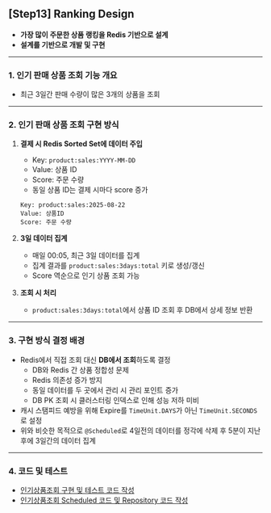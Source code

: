 ## [Step13] Ranking Design
- **가장 많이 주문한 상품 랭킹을 Redis 기반으로 설계**  
- **설계를 기반으로 개발 및 구현**

---

### 1. 인기 판매 상품 조회 기능 개요
- 최근 3일간 판매 수량이 많은 3개의 상품을 조회

---

### 2. 인기 판매 상품 조회 구현 방식
1. **결제 시 Redis Sorted Set에 데이터 주입**
   - Key: `product:sales:YYYY-MM-DD`
   - Value: 상품 ID
   - Score: 주문 수량
   - 동일 상품 ID는 결제 시마다 score 증가

   ```text
   Key: product:sales:2025-08-22
   Value: 상품ID
   Score: 주문 수량
   ```

2. **3일 데이터 집계**
   - 매일 00:05, 최근 3일 데이터를 집계
   - 집계 결과를 `product:sales:3days:total` 키로 생성/갱신
   - Score 역순으로 인기 상품 조회 가능

3. **조회 시 처리**
   - `product:sales:3days:total`에서 상품 ID 조회 후 DB에서 상세 정보 반환

---

### 3. 구현 방식 결정 배경
- Redis에서 직접 조회 대신 **DB에서 조회**하도록 결정
  - DB와 Redis 간 상품 정합성 문제
  - Redis 의존성 증가 방지
  - 동일 데이터를 두 곳에서 관리 시 관리 포인트 증가
  - DB PK 조회 시 클러스터링 인덱스로 인해 성능 저하 미비
- 캐시 스탬피드 예방을 위해 Expire를 `TimeUnit.DAYS`가 아닌 `TimeUnit.SECONDS`로 설정
- 위와 비슷한 목적으로 `@Scheduled`로 4일전의 데이터를 정각에 삭제 후 5분이 지난 후에 3일간의 데이터 집계
   
---

### 4. 코드 및 테스트
- [인기상품조회 구현 및 테스트 코드 작성](https://github.com/jissuk/hhplus_eCommerce_java/pull/8/commits/425cf6ff013e1d507bcb4e67577aa009afb5d897)
- [인기상품조회 Scheduled 코드 및 Repository 코드 작성](https://github.com/jissuk/hhplus_eCommerce_java/pull/8/commits/7079b9bb2b1a3264e8da4bf2a8c1b9eeca551b3b)
